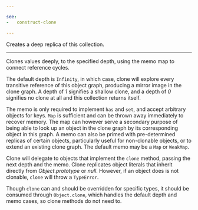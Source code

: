 ```yaml
---

see:
-   construct-clone

---
```


Creates a deep replica of this collection.

---

Clones values deeply, to the specified depth, using the memo map to connect
reference cycles.

The default depth is `Infinity`, in which case, clone will explore every
transitive reference of this object graph, producing a mirror image in the clone
graph.
A depth of *1* signifies a shallow clone, and a depth of *0* signifies no clone
at all and this collection returns itself.

The memo is only required to implement `has` and `set`, and accept arbitrary
objects for keys.
`Map` is sufficient and can be thrown away immediately to recover memory.
The map can however serve a secondary purpose of being able to look up an object
in the clone graph by its corresponding object in this graph.
A memo can also be primed with pre-determined replicas of certain objects,
particularly useful for non-clonable objects, or to extend an existing clone
graph.
The default memo may be a `Map` or `WeakMap`.

Clone will delegate to objects that implement the `clone` method, passing the
next depth and the memo.
Clone replicates object literals that inherit directly from *Object.prototype*
or *null*.
However, if an object does is not clonable, `clone` will throw a `TypeError`.

Though `clone` can and should be overridden for specific types, it should be
consumed through `Object.clone`, which handles the default depth and memo cases,
so clone methods do not need to.

